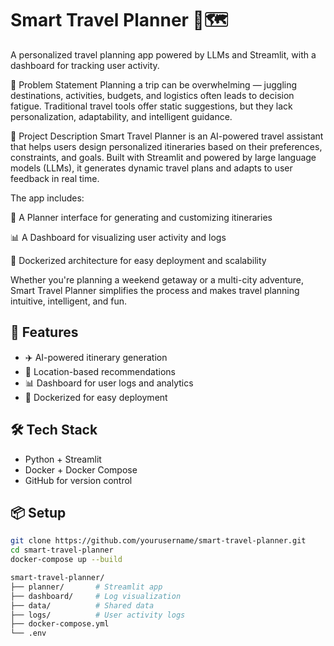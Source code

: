 # Smart Travel Planner 🧳🗺️

A personalized travel planning app powered by LLMs and Streamlit, with a dashboard for tracking user activity.

🧠 Problem Statement
Planning a trip can be overwhelming — juggling destinations, activities, budgets, and logistics often leads to decision fatigue. Traditional travel tools offer static suggestions, but they lack personalization, adaptability, and intelligent guidance.

📘 Project Description
Smart Travel Planner is an AI-powered travel assistant that helps users design personalized itineraries based on their preferences, constraints, and goals. Built with Streamlit and powered by large language models (LLMs), it generates dynamic travel plans and adapts to user feedback in real time.

The app includes:

🧳 A Planner interface for generating and customizing itineraries

📊 A Dashboard for visualizing user activity and logs

🐳 Dockerized architecture for easy deployment and scalability

Whether you're planning a weekend getaway or a multi-city adventure, Smart Travel Planner simplifies the process and makes travel planning intuitive, intelligent, and fun.


## 🚀 Features

- ✈️ AI-powered itinerary generation
- 📍 Location-based recommendations
- 📊 Dashboard for user logs and analytics
- 🐳 Dockerized for easy deployment

## 🛠️ Tech Stack

- Python + Streamlit
- Docker + Docker Compose
- GitHub for version control

## 📦 Setup

```bash
git clone https://github.com/yourusername/smart-travel-planner.git
cd smart-travel-planner
docker-compose up --build

smart-travel-planner/
├── planner/       # Streamlit app
├── dashboard/     # Log visualization
├── data/          # Shared data
├── logs/          # User activity logs
├── docker-compose.yml
└── .env

